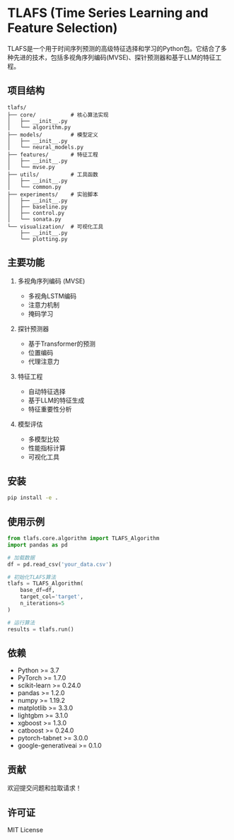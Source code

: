 # TLAFS (Time Series Learning and Feature Selection)

TLAFS是一个用于时间序列预测的高级特征选择和学习的Python包。它结合了多种先进的技术，包括多视角序列编码(MVSE)、探针预测器和基于LLM的特征工程。

## 项目结构

```
tlafs/
├── core/           # 核心算法实现
│   ├── __init__.py
│   └── algorithm.py
├── models/         # 模型定义
│   ├── __init__.py
│   └── neural_models.py
├── features/       # 特征工程
│   ├── __init__.py
│   └── mvse.py
├── utils/          # 工具函数
│   ├── __init__.py
│   └── common.py
├── experiments/    # 实验脚本
│   ├── __init__.py
│   ├── baseline.py
│   ├── control.py
│   └── sonata.py
└── visualization/  # 可视化工具
    ├── __init__.py
    └── plotting.py
```

## 主要功能

1. 多视角序列编码 (MVSE)
   - 多视角LSTM编码
   - 注意力机制
   - 掩码学习

2. 探针预测器
   - 基于Transformer的预测
   - 位置编码
   - 代理注意力

3. 特征工程
   - 自动特征选择
   - 基于LLM的特征生成
   - 特征重要性分析

4. 模型评估
   - 多模型比较
   - 性能指标计算
   - 可视化工具

## 安装

```bash
pip install -e .
```

## 使用示例

```python
from tlafs.core.algorithm import TLAFS_Algorithm
import pandas as pd

# 加载数据
df = pd.read_csv('your_data.csv')

# 初始化TLAFS算法
tlafs = TLAFS_Algorithm(
    base_df=df,
    target_col='target',
    n_iterations=5
)

# 运行算法
results = tlafs.run()
```

## 依赖

- Python >= 3.7
- PyTorch >= 1.7.0
- scikit-learn >= 0.24.0
- pandas >= 1.2.0
- numpy >= 1.19.2
- matplotlib >= 3.3.0
- lightgbm >= 3.1.0
- xgboost >= 1.3.0
- catboost >= 0.24.0
- pytorch-tabnet >= 3.0.0
- google-generativeai >= 0.1.0

## 贡献

欢迎提交问题和拉取请求！

## 许可证

MIT License